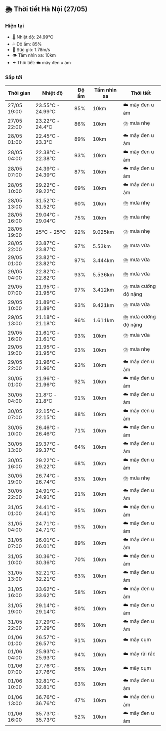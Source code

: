 ## 🌦️ Thời tiết Hà Nội (27/05)

### Hiện tại

- 🌡️ Nhiệt độ: 24.99℃
- 💦 Độ ẩm: 85%
- 💨 Sức gió: 1.78m/s
- 👁️ Tầm nhìn xa: 10km
- ☂️ Thời tiết: ☁️ mây đen u ám

### Sắp tới

| Thời gian | Nhiệt độ | Độ ẩm | Tầm nhìn xa | Thời tiết |
| --- | --- | --- | --- | --- |
| 27/05 19:00 | 23.55℃ - 24.99℃ | 85% | 10km | ☁️ mây đen u ám |
| 27/05 22:00 | 23.22℃ - 24.4℃ | 86% | 10km | ⛈️ mưa nhẹ |
| 28/05 01:00 | 22.45℃ - 23.3℃ | 89% | 10km | ☁️ mây đen u ám |
| 28/05 04:00 | 22.38℃ - 22.38℃ | 93% | 10km | ☁️ mây đen u ám |
| 28/05 07:00 | 24.39℃ - 24.39℃ | 87% | 10km | ☁️ mây đen u ám |
| 28/05 10:00 | 29.22℃ - 29.22℃ | 69% | 10km | ☁️ mây đen u ám |
| 28/05 13:00 | 31.52℃ - 31.52℃ | 60% | 10km | ⛈️ mưa nhẹ |
| 28/05 16:00 | 29.04℃ - 29.04℃ | 75% | 10km | ⛈️ mưa nhẹ |
| 28/05 19:00 | 25℃ - 25℃ | 92% | 9.025km | ⛈️ mưa nhẹ |
| 28/05 22:00 | 23.87℃ - 23.87℃ | 97% | 5.53km | ⛈️ mưa vừa |
| 29/05 01:00 | 23.82℃ - 23.82℃ | 97% | 3.444km | ⛈️ mưa vừa |
| 29/05 04:00 | 22.82℃ - 22.82℃ | 93% | 5.536km | ⛈️ mưa vừa |
| 29/05 07:00 | 21.95℃ - 21.95℃ | 97% | 3.412km | ⛈️ mưa cường độ nặng |
| 29/05 10:00 | 21.89℃ - 21.89℃ | 93% | 9.421km | ⛈️ mưa vừa |
| 29/05 13:00 | 21.18℃ - 21.18℃ | 96% | 1.611km | ⛈️ mưa cường độ nặng |
| 29/05 16:00 | 21.61℃ - 21.61℃ | 93% | 10km | ⛈️ mưa vừa |
| 29/05 19:00 | 21.95℃ - 21.95℃ | 93% | 10km | ⛈️ mưa nhẹ |
| 29/05 22:00 | 21.96℃ - 21.96℃ | 93% | 10km | ☁️ mây đen u ám |
| 30/05 01:00 | 21.96℃ - 21.96℃ | 92% | 10km | ☁️ mây đen u ám |
| 30/05 04:00 | 21.8℃ - 21.8℃ | 91% | 10km | ☁️ mây đen u ám |
| 30/05 07:00 | 22.15℃ - 22.15℃ | 88% | 10km | ☁️ mây đen u ám |
| 30/05 10:00 | 26.46℃ - 26.46℃ | 71% | 10km | ☁️ mây đen u ám |
| 30/05 13:00 | 29.37℃ - 29.37℃ | 64% | 10km | ☁️ mây đen u ám |
| 30/05 16:00 | 29.22℃ - 29.22℃ | 68% | 10km | ☁️ mây đen u ám |
| 30/05 19:00 | 26.74℃ - 26.74℃ | 83% | 10km | ⛈️ mưa nhẹ |
| 30/05 22:00 | 24.91℃ - 24.91℃ | 91% | 10km | ☁️ mây đen u ám |
| 31/05 01:00 | 24.41℃ - 24.41℃ | 95% | 10km | ☁️ mây đen u ám |
| 31/05 04:00 | 24.71℃ - 24.71℃ | 95% | 10km | ☁️ mây đen u ám |
| 31/05 07:00 | 26.01℃ - 26.01℃ | 89% | 10km | ☁️ mây đen u ám |
| 31/05 10:00 | 30.36℃ - 30.36℃ | 70% | 10km | ☁️ mây đen u ám |
| 31/05 13:00 | 32.21℃ - 32.21℃ | 63% | 10km | ☁️ mây đen u ám |
| 31/05 16:00 | 33.62℃ - 33.62℃ | 58% | 10km | ☁️ mây đen u ám |
| 31/05 19:00 | 29.14℃ - 29.14℃ | 80% | 10km | ☁️ mây đen u ám |
| 31/05 22:00 | 27.29℃ - 27.29℃ | 86% | 10km | ☁️ mây đen u ám |
| 01/06 01:00 | 26.57℃ - 26.57℃ | 91% | 10km | ☁️ mây cụm |
| 01/06 04:00 | 25.93℃ - 25.93℃ | 94% | 10km | ☁️ mây rải rác |
| 01/06 07:00 | 27.76℃ - 27.76℃ | 86% | 10km | ☁️ mây cụm |
| 01/06 10:00 | 32.81℃ - 32.81℃ | 63% | 10km | ☁️ mây đen u ám |
| 01/06 13:00 | 36.76℃ - 36.76℃ | 47% | 10km | ☁️ mây đen u ám |
| 01/06 16:00 | 35.73℃ - 35.73℃ | 52% | 10km | ☁️ mây đen u ám |
